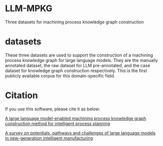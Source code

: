 # LLM-MPKG
Three datasets for machining process knowledge graph construction
# datasets
These three datasets are used to support the construction of a machining process knowledge graph for large language models. They are the manually annotated dataset, the raw dataset for LLM pre-annotated, and the case dataset for knowledge graph construction respectively. This is the first publicly available corpus for this domain-specific field.
# Citation
If you use this software, please cite it as below:

[A large language model-enabled machining process knowledge graph construction method for intelligent process planning](https://doi.org/10.1016/j.aei.2025.103244)

[A survey on potentials, pathways and challenges of large language models in new-generation intelligent manufacturing](https://doi.org/10.1016/j.rcim.2024.102883)
